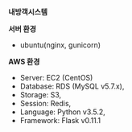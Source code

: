 **내방객시스템**

**서버 환경**
* ubuntu(nginx, gunicorn)

**AWS 환경**
* Server: EC2 (CentOS)
* Database: RDS (MySQL v5.7.x),
* Storage: S3,
* Session: Redis,
* Language: Python v3.5.2,
* Framework: Flask v0.11.1